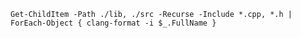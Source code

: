 `Get-ChildItem -Path ./lib, ./src -Recurse -Include *.cpp, *.h | ForEach-Object { clang-format -i $_.FullName }`

